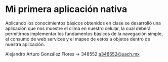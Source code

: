 # Mi primera aplicación nativa
Aplicando los conocimientos básicos obtenidos en clase se desarrolló una aplicación que nos muestre el clima en nuestro celular, la cual deberá permitirnos implementar los fundamentos básicos de la navegación simple, el consumo de web services y el mapeo de estos a objetos dentro de nuestra aplicación.

Alejandro Arturo González Flores -> 348552
a348552@uach.mx
